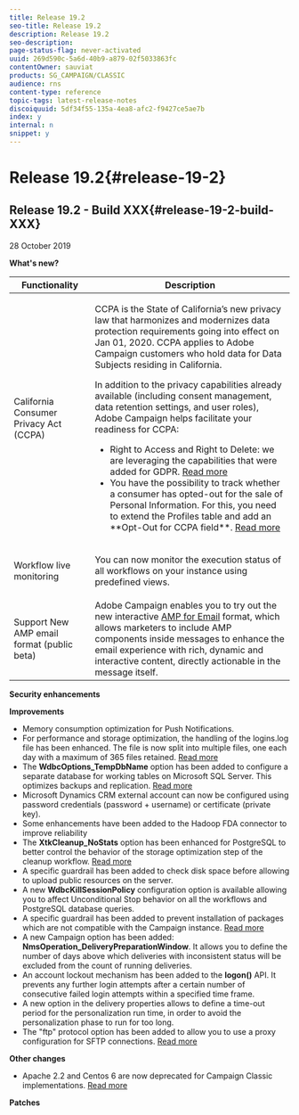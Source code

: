 ```yaml
---
title: Release 19.2
seo-title: Release 19.2
description: Release 19.2
seo-description: 
page-status-flag: never-activated
uuid: 269d590c-5a6d-40b9-a879-02f5033863fc
contentOwner: sauviat
products: SG_CAMPAIGN/CLASSIC
audience: rns
content-type: reference
topic-tags: latest-release-notes
discoiquuid: 5df34f55-135a-4ea8-afc2-f9427ce5ae7b
index: y
internal: n
snippet: y
---
```


# Release 19.2{#release-19-2}

## Release 19.2 - Build XXX{#release-19-2-build-XXX}

28 October 2019

**What's new?**

<table> 
 <thead> 
  <tr> 
   <th> Functionality<br /> </th> 
   <th> Description<br /> </th> 
  </tr> 
 </thead> 
 <tbody> 
  <tr> 
   <td> California Consumer Privacy Act (CCPA)<br /> </td> 
   <td> <p>CCPA is the State of California’s new privacy law that harmonizes and modernizes data protection requirements going into effect on Jan 01, 2020. CCPA applies to Adobe Campaign customers who hold data for Data Subjects residing in California.</p>
    <p>In addition to the privacy capabilities already available (including consent management, data retention settings, and user roles), Adobe Campaign helps facilitate your readiness for CCPA:</p>
    <ul>
      <li>Right to Access and Right to Delete: we are leveraging the capabilities that were added for GDPR. <a href="https://helpx.adobe.com/campaign/kb/acc-privacy.html#righttoaccess">Read more</a></li>
      <li>You have the possibility to track whether a consumer has opted-out for the sale of Personal Information. For this, you need to extend the Profiles table and add an **Opt-Out for CCPA field**. <a href="https://helpx.adobe.com/campaign/kb/acc-privacy.html#ccpa">Read more</a></li></td> 
  </tr> 
    <tr> 
   <td> Workflow live monitoring<br /> </td> 
   <td> <p>You can now monitor the execution status of all workflows on your instance using predefined views.</p></td> 
  </tr> 
  <tr> 
   <td> Support New AMP email format (public beta)<br /> </td> 
   <td> Adobe Campaign enables you to try out the new interactive <a href="https://amp.dev/about/email/">AMP for Email</a> format, which allows marketers to include AMP components inside messages to enhance the email experience with rich, dynamic and interactive content, directly actionable in the message itself.<br /> </td> 
  </tr> 
 </tbody> 
</table>

**Security enhancements**

**Improvements**

* Memory consumption optimization for Push Notifications.
* For performance and storage optimization, the handling of the logins.log file has been enhanced. The file is now split into multiple files, one each day with a maximum of 365 files retained. [Read more](../../production/using/log-files.md)
* The **WdbcOptions_TempDbName** option has been added to configure a separate database for working tables on Microsoft SQL Server. This optimizes backups and replication. [Read more](../../production/using/rdbms-specific-recommendations.md#microsoft-sql-server)
* Microsoft Dynamics CRM external account can now be configured using password credentials (password + username) or certificate (private key).
* Some enhancements have been added to the Hadoop FDA connector to improve reliability
* The **XtkCleanup_NoStats** option has been enhanced for PostgreSQL to better control the behavior of the storage optimization step of the cleanup workflow. [Read more](../../production/using/database-cleanup-workflow.md#statistics-update)
* A specific guardrail has been added to check disk space before allowing to upload public resources on the server.
* A new **WdbcKillSessionPolicy** configuration option is available allowing you to affect Unconditional Stop behavior on all the workflows and PostgreSQL database queries.
* A specific guardrail has been added to prevent installation of packages which are not compatible with the Campaign instance. [Read more](../../installation/using/installing-campaign-standard-packages.md)
* A new Campaign option has been added: **NmsOperation_DeliveryPreparationWindow**. It allows you to define the number of days above which deliveries with inconsistent status will be excluded from the count of running deliveries.
* An account lockout mechanism has been added to the **logon()** API. It prevents any further login attempts after a certain number of consecutive failed login attempts within a specified time frame.
* A new option in the delivery properties allows to define a time-out period for the personalization run time, in order to avoid the personalization phase to run for too long.
* The "ftp" protocol option has been added to allow you to use a proxy configuration for SFTP connections. [Read more](../../installation/using/{#configuring-campaign-server.md#proxy-connection-configuration)

**Other changes**

* Apache 2.2 and Centos 6 are now deprecated for Campaign Classic implementations. [Read more](https://helpx.adobe.com/campaign/kb/deprecated-and-removed-features.html)

**Patches**

